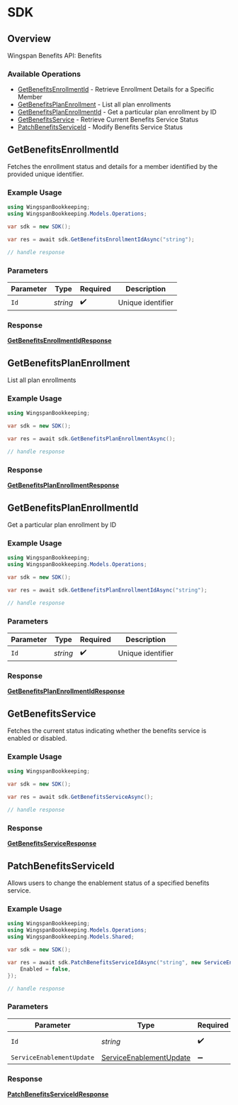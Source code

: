 # SDK


## Overview

Wingspan Benefits API: Benefits

### Available Operations

* [GetBenefitsEnrollmentId](#getbenefitsenrollmentid) - Retrieve Enrollment Details for a Specific Member
* [GetBenefitsPlanEnrollment](#getbenefitsplanenrollment) - List all plan enrollments
* [GetBenefitsPlanEnrollmentId](#getbenefitsplanenrollmentid) - Get a particular plan enrollment by ID
* [GetBenefitsService](#getbenefitsservice) - Retrieve Current Benefits Service Status
* [PatchBenefitsServiceId](#patchbenefitsserviceid) - Modify Benefits Service Status

## GetBenefitsEnrollmentId

Fetches the enrollment status and details for a member identified by the provided unique identifier.

### Example Usage

```csharp
using WingspanBookkeeping;
using WingspanBookkeeping.Models.Operations;

var sdk = new SDK();

var res = await sdk.GetBenefitsEnrollmentIdAsync("string");

// handle response
```

### Parameters

| Parameter          | Type               | Required           | Description        |
| ------------------ | ------------------ | ------------------ | ------------------ |
| `Id`               | *string*           | :heavy_check_mark: | Unique identifier  |


### Response

**[GetBenefitsEnrollmentIdResponse](../../Models/Operations/GetBenefitsEnrollmentIdResponse.md)**


## GetBenefitsPlanEnrollment

List all plan enrollments

### Example Usage

```csharp
using WingspanBookkeeping;

var sdk = new SDK();

var res = await sdk.GetBenefitsPlanEnrollmentAsync();

// handle response
```


### Response

**[GetBenefitsPlanEnrollmentResponse](../../Models/Operations/GetBenefitsPlanEnrollmentResponse.md)**


## GetBenefitsPlanEnrollmentId

Get a particular plan enrollment by ID

### Example Usage

```csharp
using WingspanBookkeeping;
using WingspanBookkeeping.Models.Operations;

var sdk = new SDK();

var res = await sdk.GetBenefitsPlanEnrollmentIdAsync("string");

// handle response
```

### Parameters

| Parameter          | Type               | Required           | Description        |
| ------------------ | ------------------ | ------------------ | ------------------ |
| `Id`               | *string*           | :heavy_check_mark: | Unique identifier  |


### Response

**[GetBenefitsPlanEnrollmentIdResponse](../../Models/Operations/GetBenefitsPlanEnrollmentIdResponse.md)**


## GetBenefitsService

Fetches the current status indicating whether the benefits service is enabled or disabled.

### Example Usage

```csharp
using WingspanBookkeeping;

var sdk = new SDK();

var res = await sdk.GetBenefitsServiceAsync();

// handle response
```


### Response

**[GetBenefitsServiceResponse](../../Models/Operations/GetBenefitsServiceResponse.md)**


## PatchBenefitsServiceId

Allows users to change the enablement status of a specified benefits service.

### Example Usage

```csharp
using WingspanBookkeeping;
using WingspanBookkeeping.Models.Operations;
using WingspanBookkeeping.Models.Shared;

var sdk = new SDK();

var res = await sdk.PatchBenefitsServiceIdAsync("string", new ServiceEnablementUpdate() {
    Enabled = false,
});

// handle response
```

### Parameters

| Parameter                                                                 | Type                                                                      | Required                                                                  | Description                                                               |
| ------------------------------------------------------------------------- | ------------------------------------------------------------------------- | ------------------------------------------------------------------------- | ------------------------------------------------------------------------- |
| `Id`                                                                      | *string*                                                                  | :heavy_check_mark:                                                        | Unique identifier                                                         |
| `ServiceEnablementUpdate`                                                 | [ServiceEnablementUpdate](../../Models/Shared/ServiceEnablementUpdate.md) | :heavy_minus_sign:                                                        | N/A                                                                       |


### Response

**[PatchBenefitsServiceIdResponse](../../Models/Operations/PatchBenefitsServiceIdResponse.md)**

